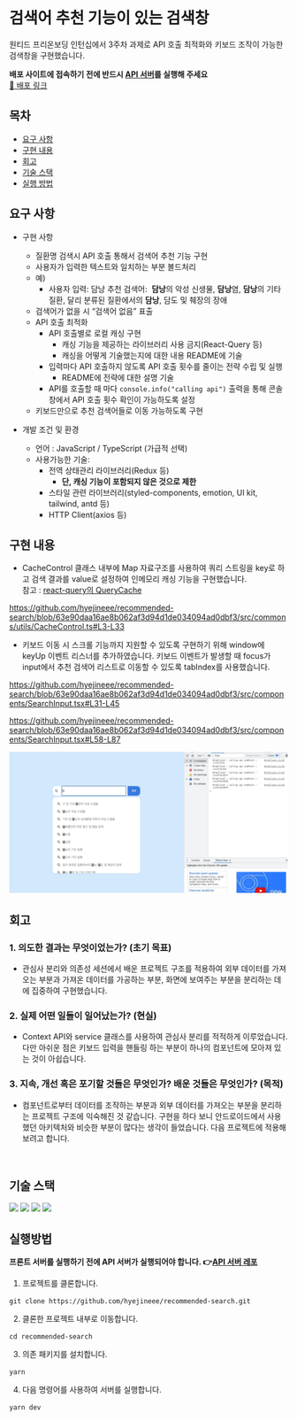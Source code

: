 # 검색어 추천 기능이 있는 검색창
원티드 프리온보딩 인턴십에서 3주차 과제로 API 호출 최적화와 키보드 조작이 가능한 검색창을 구현했습니다.

**배포 사이트에 접속하기 전에 반드시 [API 서버](https://github.com/walking-sunset/assignment-api_8th)를 실행해 주세요**  
[🔗 배포 링크](https://recommended-search.vercel.app/)
## 목차
- [요구 사항](#1)
- [구현 내용](#2)
- [회고](#3)
- [기술 스택](#4)
- [실행 방법](#5)

## 요구 사항
* 구현 사항 
    - 질환명 검색시 API 호출 통해서 검색어 추천 기능 구현
    - 사용자가 입력한 텍스트와 일치하는 부분 볼드처리
    - 예)
        - 사용자 입력: 담낭
        추천 검색어:  **담낭**의 악성 신생물, **담낭**염, **담낭**의 기타 질환, 달리 분류된 질환에서의 **담낭**, 담도 및 췌장의 장애
    - 검색어가 없을 시 “검색어 없음” 표출
    - API 호출 최적화
        - API 호출별로 로컬 캐싱 구현
            - 캐싱 기능을 제공하는 라이브러리 사용 금지(React-Query 등)
            - 캐싱을 어떻게 기술했는지에 대한 내용 README에 기술
        - 입력마다 API 호출하지 않도록 API 호출 횟수를 줄이는 전략 수립 및 실행
            - README에 전략에 대한 설명 기술
        - API를 호출할 때 마다 `console.info("calling api")` 출력을 통해 콘솔창에서 API 호출 횟수 확인이 가능하도록 설정
    - 키보드만으로 추천 검색어들로 이동 가능하도록 구현

* 개발 조건 및 환경 
    - 언어 : JavaScript / TypeScript (가급적 선택)
    - 사용가능한 기술:
        - 전역 상태관리 라이브러리(Redux 등)
            - **단, 캐싱 기능이 포함되지 않은 것으로 제한**
        - 스타일 관련 라이브러리(styled-components, emotion, UI kit, tailwind, antd 등)
        - HTTP Client(axios 등)



## 구현 내용  <a id="2"></a>
-  CacheControl 클래스 내부에 Map 자료구조를 사용하여 쿼리 스트링을 key로 하고 검색 결과를 value로 설정하여 인메모리 캐싱 기능을 구현했습니다.  
참고 : [react-query의 QueryCache](https://github.com/TanStack/query/blob/main/packages/query-core/src/queryCache.ts)

https://github.com/hyejineee/recommended-search/blob/63e90daa16ae8b062af3d94d1de034094ad0dbf3/src/commons/utils/CacheControl.ts#L3-L33

-  키보드 이동 시 스크롤 기능까지 지원할 수 있도록 구현하기 위해 window에 keyUp 이벤트 리스너를 추가하였습니다. 키보드 이벤트가 발생할 때 focus가 input에서 추천 검색어 리스트로 이동할 수 있도록 tabIndex를 사용했습니다.

https://github.com/hyejineee/recommended-search/blob/63e90daa16ae8b062af3d94d1de034094ad0dbf3/src/components/SearchInput.tsx#L31-L45

https://github.com/hyejineee/recommended-search/blob/63e90daa16ae8b062af3d94d1de034094ad0dbf3/src/components/SearchInput.tsx#L58-L87


![](./gif/search.gif)
<br/>

## 회고 <a id="3"></a>
### 1. 의도한 결과는 무엇이었는가? (초기 목표)
- 관심사 분리와 의존성 세션에서 배운 프로젝트 구조를 적용하여 외부 데이터를 가져오는 부분과 가져온 데이터를 가공하는 부분, 화면에 보여주는 부분을 분리하는 데에 집중하여 구현했습니다.

### 2. 실제 어떤 일들이 일어났는가? (현실)
- Context API와 service 클래스를 사용하여 관심사 분리를 적적하게 이루었습니다. 다만 아쉬운 점은 키보드 입력을 핸들링 하는 부분이 하나의 컴포넌트에 모아져 있는 것이 아쉽습니다.

### 3. 지속, 개선 혹은 포기할 것들은 무엇인가? 배운 것들은 무엇인가? (목적)
- 컴포넌트로부터 데이터를 조작하는 부분과 외부 데이터를 가져오는 부분을 분리하는 프로젝트 구조에 익숙해진 것 같습니다. 구현을 하다 보니 안드로이드에서 사용했던 아키텍처와 비슷한 부분이 많다는 생각이 들었습니다. 다음 프로젝트에 적용해 보려고 합니다.

<br/>

## 기술 스택 <a id="4"></a>

<img src="https://img.shields.io/badge/React-61DAFB?style=for-the-badge&logo=React&logoColor=white" > <img src="https://img.shields.io/badge/TypeScript-3178C6?style=for-the-badge&logo=TypeScript&logoColor=white" > <img src="https://img.shields.io/badge/styledcomponents-DB7093?style=for-the-badge&logo=styledcomponents&logoColor=white" > <img src="https://img.shields.io/badge/Recoil-CA4245?style=for-the-badge&logo=Recoil&logoColor=white" > 

## 실행방법 <a id="5"></a>
**프론트 서버를 실행하기 전에 API 서버가 실행되어야 합니다. 👉[API 서버 레포](https://github.com/walking-sunset/assignment-api_8th)**
1. 프로젝트를 클론합니다.
```
git clone https://github.com/hyejineee/recommended-search.git
```
2. 클론한 프로젝트 내부로 이동합니다. 
```
cd recommended-search
```
3. 의존 패키지를 설치합니다. 
```
yarn
```
4. 다음 명령어를 사용하여 서버를 실행합니다.
```
yarn dev 
```


